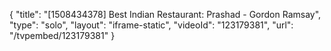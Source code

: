 {
    "title": "[1508434378] Best Indian Restaurant: Prashad - Gordon Ramsay",
    "type": "solo",
    "layout": "iframe-static",
    "videoId": "123179381",
    "url": "\/tvpembed\/123179381"
}